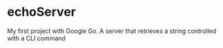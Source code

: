 # echoServer
My first project with Google Go. A server that retrieves a string controlled with a CLI command
